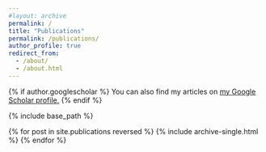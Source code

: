 ```yaml
---
#layout: archive
permalink: /
title: "Publications"
permalink: /publications/
author_profile: true
redirect_from: 
  - /about/
  - /about.html
---
```


{% if author.googlescholar %}
  You can also find my articles on <u><a href="{{author.googlescholar}}">my Google Scholar profile</a>.</u>
{% endif %}

{% include base_path %}

{% for post in site.publications reversed %}
  {% include archive-single.html %}
{% endfor %}
